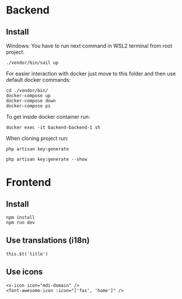 # Backend

## Install

Windows: You have to run next command in WSL2 terminal from root project.
```
./vendor/bin/sail up
```

For easier interaction with docker just move to this folder and then use default docker commands:
```
cd ./vendor/bin/
docker-compose up
docker-compose down
docker-compose ps
```

To get inside docker container run:
```
docker exec -it backend-backend-1 sh
```

When cloning project run:
```
php artisan key:generate

php artisan key:generate --show
```

# Frontend

## Install
```
npm install
npm run dev
```

## Use translations (i18n)
```
this.$t('title')
```

## Use icons

```
<v-icon icon="mdi-domain" />
<font-awesome-icon :icon="['fas', 'home']" />
```